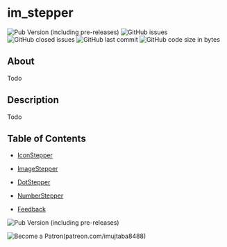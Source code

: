 # im_stepper

![Pub Version (including pre-releases)](https://img.shields.io/pub/v/im_shapes?include_prereleases)
![GitHub issues](https://img.shields.io/github/issues-raw/imujtaba8488/package_im_shapes)
![GitHub closed issues](https://img.shields.io/github/issues-closed/imujtaba8488/package_im_shapes)
![GitHub last commit](https://img.shields.io/github/last-commit/imujtaba8488/package_im_shapes)
![GitHub code size in bytes](https://img.shields.io/github/languages/code-size/imujtaba8488/package_im_shapes)

## About

Todo

## Description

Todo

## Table of Contents

* [IconStepper](#iconstepper)

* [ImageStepper](#imagestepper)

* [DotStepper](#dotstepper)

* [NumberStepper](#numberstepper)

* [Feedback](#feedback)

![Pub Version (including pre-releases)](https://img.shields.io/pub/v/im_shapes?include_prereleases)

![Become a Patron](https://badgen.net/badge/become/a%20patron/F96854)(patreon.com/imujtaba8488)
